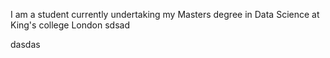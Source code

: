 I am a student currently undertaking my Masters degree in Data Science at King's college London
sdsad

















dasdas
